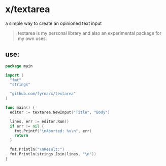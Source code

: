 # x/textarea

a simple way to create an opinioned text input

> textarea is my personal library and also an experimental package for my own uses.

## use:

```go
package main

import (
  "fmt"
  "strings"

  "github.com/fyrna/x/textarea"
)

func main() {
  editor := textarea.NewInput("Title", "Body")

  lines, err := editor.Run()
  if err != nil {
    fmt.Printf("\nAborted: %v\n", err)
    return
  }

  fmt.Println("\nResult:")
  fmt.Println(strings.Join(lines, "\n"))
}
```

